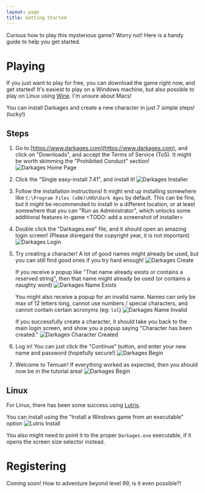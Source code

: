 ```yaml
---
layout: page
title: Getting Started
---
```


Curious how to play this mysterious game? Worry not! Here is a handy guide to help you get started.



# Playing

If you just want to play for free, you can download the game right now, and get started! It's easiest to play on a Windows machine, but also possible to play on Linux using [Wine](https://www.winehq.org/). I'm unsure about Macs!

You can install Darkages and create a new character in just 7 simple steps! (lucky!)


## Steps

1. Go to [https://www.darkages.com](https://www.darkages.com), and click on "Downloads", and accept the Terms of Service (ToS). It might be worth skimming the "Prohibited Conduct" section!
![Darkages Home Page](/public/images/darkages/downloads.png)

2. Click the "Single easy-install 7.41", and install it!
![Darkages Installer](/public/images/darkages/installer.png)

3. Follow the installation instructions! It might end up installing somewhere like `C:\Program Files (x86)\KRU\Dark Ages` by default. This can be fine, but it _might_ be recommended to install in a different location, or at least somewhere that you can "Run as Administrator", which unlocks some additional features in-game <TODO: add a screenshot of installer>

4. Double click the "Darkages.exe" file, and it should open an amazing login screen! (Please disregard the copyright year, it is not important)
![Darkages Login](/public/images/darkages/login-screen.png)

5. Try creating a character! A lot of good names might already be used, but you can still find good ones if you try hard enough!
![Darkages Create ](/public/images/darkages/create-character.png)

    If you receive a popup like "That name already exists or contains a reserved string", then that name might already be used (or contains a naughty word)
    ![Darkages Name Exists](/public/images/darkages/name-in-use.png)

    You might also receive a popup for an invalid name. Names can only be max of 12 letters long, cannot use numbers / special characters, and cannot contain certain acronyms (eg: `lol`)
    ![Darkages Name Invalid](/public/images/darkages/invalid-name.png)

    If you successfully create a character, it should take you back to the main login screen, and show you a popup saying "Character has been created."
    ![Darkages Character Created](/public/images/darkages/character-created.png)

6. Log in! You can just click the "Continue" button, and enter your new name and password (hopefully secure!)
![Darkages Begin](/public/images/darkages/continue-character.png)

7. Welcome to Temuair! If everything worked as expected, then you should now be in the tutorial area!
![Darkages Begin](/public/images/darkages/tutorial.png)



## Linux

For Linux, there has been some success using [Lutris](https://lutris.net/downloads).

You can install using the "Install a Windows game from an executable" option
![Lutris Install](/public/images/darkages/install-with-lutris.png)

You also might need to point it to the proper `Darkages.exe` executable, if it opens the screen size selector instead.

# Registering

Coming soon! How to adventure beyond level 99, is it even possible?!
